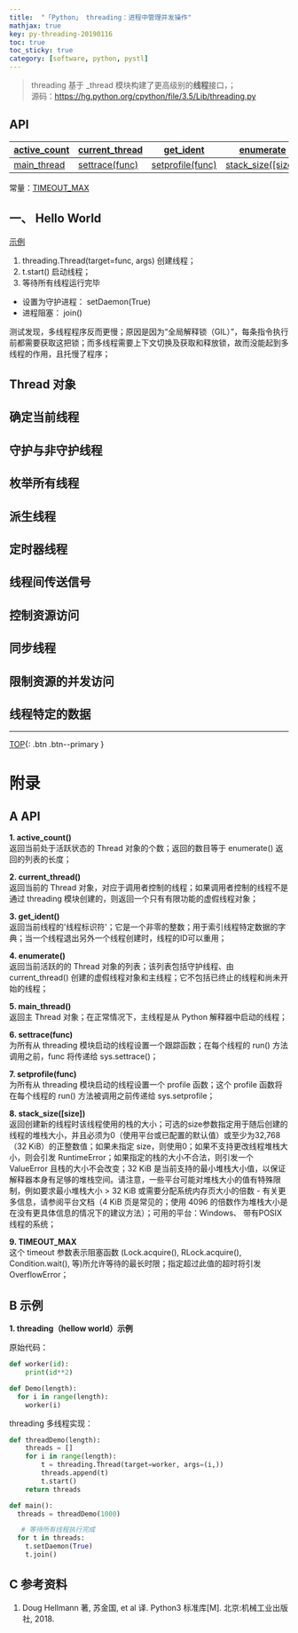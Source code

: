 ```yaml
---
title:  "「Python」 threading：进程中管理并发操作"
mathjax: true
key: py-threading-20190116
toc: true
toc_sticky: true
category: [software, python, pystl]
---
```

<span id='head'></span>  

> threading 基于 _thread 模块构建了更高级别的**线程**接口，；  
源码：<https://hg.python.org/cpython/file/3.5/Lib/threading.py>  

## API

| [active_count](#active_count) | [current_thread](#current_thread) | [get_ident](#get_ident) | [enumerate](#enumerate) |   
| --- | --- | --- | --- |    
| [main_thread](#main_thread) | [settrace(func)](#settrace)  | [setprofile(func)](#setprofile)  | [stack_size([size])](#stack_size)  |  

常量：[TIMEOUT_MAX](#TIMEOUT_MAX)  

## 一、 Hello World
[示例](#hellow_world)  
1. threading.Thread(target=func, args) 创建线程；  
2. t.start() 启动线程；  
3. 等待所有线程运行完毕
  - 设置为守护进程： setDaemon(True)
  - 进程阻塞： join()

测试发现，多线程程序反而更慢；原因是因为“全局解释锁（GIL）”，每条指令执行前都需要获取这把锁；而多线程需要上下文切换及获取和释放锁，故而没能起到多线程的作用，且托慢了程序；  

## Thread 对象

## 确定当前线程

## 守护与非守护线程

## 枚举所有线程

## 派生线程

## 定时器线程

## 线程间传送信号

## 控制资源访问

## 同步线程

## 限制资源的并发访问

## 线程特定的数据


-------------------  
[TOP](#head){: .btn .btn--primary }




# 附录
## A API
<span id="active_count">**1. active_count()**</span>  
返回当前处于活跃状态的 Thread 对象的个数；返回的数目等于 enumerate() 返回的列表的长度；  

<span id="current_thread">**2. current_thread()**</span>  
返回当前的 Thread 对象，对应于调用者控制的线程；如果调用者控制的线程不是通过 threading 模块创建的，则返回一个只有有限功能的虚假线程对象；  

<span id="get_ident">**3. get_ident()**</span>  
返回当前线程的'线程标识符'；它是一个非零的整数；用于索引线程特定数据的字典；当一个线程退出另外一个线程创建时，线程的ID可以重用；  

<span id="enumerate">**4. enumerate()**</span>  
返回当前活跃的的 Thread 对象的列表；该列表包括守护线程、由 current_thread() 创建的虚假线程对象和主线程；它不包括已终止的线程和尚未开始的线程；  

<span id="main_thread">**5. main_thread()**</span>  
返回主 Thread 对象；在正常情况下，主线程是从 Python 解释器中启动的线程；  

<span id="settrace">**6. settrace(func)**</span>  
为所有从 threading 模块启动的线程设置一个跟踪函数；在每个线程的 run() 方法调用之前，func 将传递给 sys.settrace()；  

<span id="setprofile">**7. setprofile(func)**</span>  
为所有从 threading 模块启动的线程设置一个 profile 函数；这个 profile 函数将在每个线程的 run() 方法被调用之前传递给 sys.setprofile；  

<span id="stack_size">**8. stack_size([size])**</span>  
返回创建新的线程时该线程使用的栈的大小；可选的size参数指定用于随后创建的线程的堆栈大小，并且必须为0（使用平台或已配置的默认值）或至少为32,768（32 KiB）的正整数值；如果未指定 size，则使用0；如果不支持更改线程堆栈大小，则会引发 RuntimeError；如果指定的栈的大小不合法，则引发一个 ValueError 且栈的大小不会改变；32 KiB 是当前支持的最小堆栈大小值，以保证解释器本身有足够的堆栈空间。请注意，一些平台可能对堆栈大小的值有特殊限制，例如要求最小堆栈大小 > 32 KiB 或需要分配系统内存页大小的倍数 - 有关更多信息，请参阅平台文档（4 KiB 页是常见的；使用 4096 的倍数作为堆栈大小是在没有更具体信息的情况下的建议方法）；可用的平台：Windows、 带有POSIX线程的系统；  

<span id="TIMEOUT_MAX">**9. TIMEOUT_MAX**</span>  
这个 timeout 参数表示阻塞函数 (Lock.acquire(), RLock.acquire(), Condition.wait(), 等)所允许等待的最长时限；指定超过此值的超时将引发 OverflowError；  

## B 示例
<span id="hellow_world">**1. threading（hellow world）示例**</span>  

原始代码：  

```python
def worker(id):
    print(id**2)

def Demo(length):
  for i in range(length):
    worker(i)
```

threading 多线程实现：  

```python
def threadDemo(length):
    threads = []
    for i in range(length):
        t = threading.Thread(target=worker, args=(i,))
        threads.append(t)
        t.start()
    return threads

def main():
  threads = threadDemo(1000)

   # 等待所有线程执行完成
  for t in threads:
    t.setDaemon(True)
    t.join()
```

## C 参考资料
1. Doug Hellmann 著, 苏金国, et al 译. Python3 标准库[M]. 北京:机械工业出版社, 2018.
